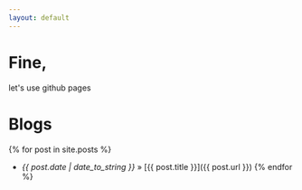 ```yaml
---
layout: default
---
```


# Fine, 

let's use github pages

# Blogs

{% for post in site.posts %}
* *{{ post.date | date_to_string }}* » [{{ post.title }}]({{ post.url }})
{% endfor %}